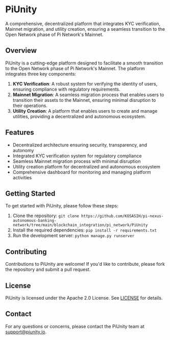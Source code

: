 # PiUnity
A comprehensive, decentralized platform that integrates KYC verification, Mainnet migration, and utility creation, ensuring a seamless transition to the Open Network phase of Pi Network's Mainnet.

## Overview
PiUnity is a cutting-edge platform designed to facilitate a smooth transition to the Open Network phase of Pi Network's Mainnet. The platform integrates three key components:

1. **KYC Verification**: A robust system for verifying the identity of users, ensuring compliance with regulatory requirements.
2. **Mainnet Migration**: A seamless migration process that enables users to transition their assets to the Mainnet, ensuring minimal disruption to their operations.
3. **Utility Creation**: A platform that enables users to create and manage utilities, providing a decentralized and autonomous ecosystem.

## Features
* Decentralized architecture ensuring security, transparency, and autonomy
* Integrated KYC verification system for regulatory compliance
* Seamless Mainnet migration process with minimal disruption
* Utility creation platform for decentralized and autonomous ecosystem
* Comprehensive dashboard for monitoring and managing platform activities

## Getting Started
To get started with PiUnity, please follow these steps:

1. Clone the repository: `git clone https://github.com/KOSASIH/pi-nexus-autonomous-banking-network/tree/main/blockchain_integration/pi_network/PiUnity`
2. Install the required dependencies: `pip install -r requirements.txt`
3. Run the development server: `python manage.py runserver`

## Contributing
Contributions to PiUnity are welcome! If you'd like to contribute, please fork the repository and submit a pull request.

## License
PiUnity is licensed under the Apache 2.0 License. See [LICENSE](LICENSE) for details.

## Contact
For any questions or concerns, please contact the PiUnity team at [support@piunity.io](mailto:support@piunity.io).
